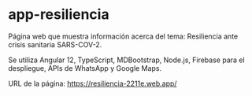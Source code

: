 # app-resiliencia
Página web que muestra información acerca del tema: Resiliencia ante crisis sanitaria SARS-COV-2. 

Se utiliza Angular 12, TypeScript, MDBootstrap, Node.js, Firebase para el despliegue, APIs de WhatsApp y Google Maps.

URL de la página: https://resiliencia-2211e.web.app/
